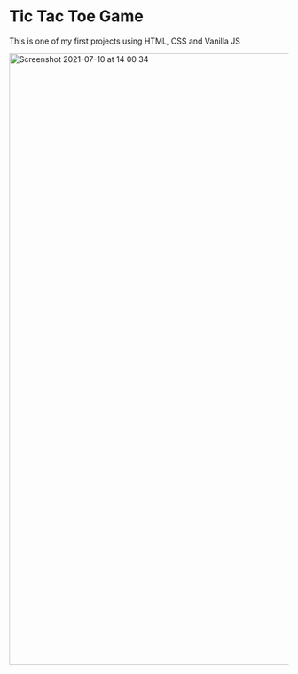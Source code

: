 # Tic Tac Toe Game

This is one of my first projects using HTML, CSS and Vanilla JS

<img width="1102" alt="Screenshot 2021-07-10 at 14 00 34" src="https://user-images.githubusercontent.com/62941373/125162289-3f135c00-e187-11eb-8da0-b94ef4218209.png">
